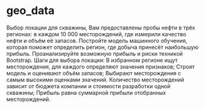# geo_data
Выбор локации для скважины, Вам предоставлены пробы нефти в трёх регионах: в каждом 10 000 месторождений, где измерили качество нефти и объём её запасов. Постройте модель машинного обучения, которая поможет определить регион, где добыча принесёт наибольшую прибыль. Проанализируйте возможную прибыль и риски техникой Bootstrap.  Шаги для выбора локации:  В избранном регионе ищут месторождения, для каждого определяют значения признаков; Строят модель и оценивают объём запасов; Выбирают месторождения с самым высокими оценками значений. Количество месторождений зависит от бюджета компании и стоимости разработки одной скважины; Прибыль равна суммарной прибыли отобранных месторождений.
